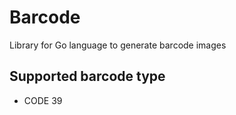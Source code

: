 Barcode
========

Library for Go language to generate barcode images

Supported barcode type
----------------------
- CODE 39
